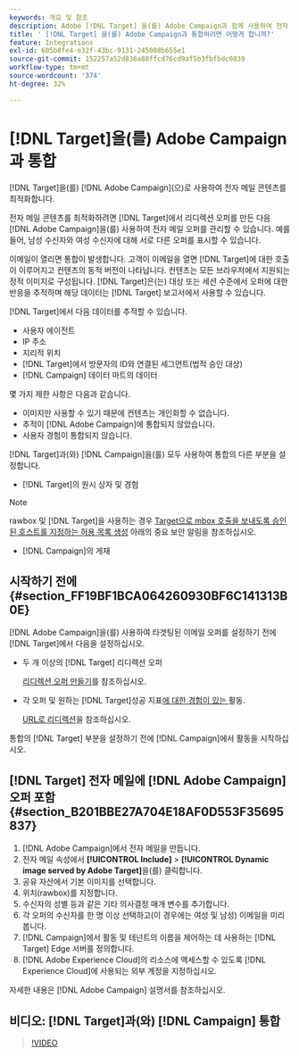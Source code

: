 ```yaml
---
keywords: 개요 및 참조
description: Adobe [!DNL Target] 을(를) Adobe Campaign과 함께 사용하여 전자 메일 콘텐츠를 최적화하는 방법에 대해 알아봅니다.
title: ' [!DNL Target] 을(를) Adobe Campaign과 통합하려면 어떻게 합니까?'
feature: Integrations
exl-id: 605b8fe4-e32f-43bc-9131-245008b655e1
source-git-commit: 152257a52d836a88ffcd76cd9af5b3fbfbdc0839
workflow-type: tm+mt
source-wordcount: '374'
ht-degree: 32%

---
```


# [!DNL Target]을(를) Adobe Campaign과 통합

[!DNL Target]을(를) [!DNL Adobe Campaign]&#x200B;(으)로 사용하여 전자 메일 콘텐츠를 최적화합니다.

전자 메일 콘텐츠를 최적화하려면 [!DNL Target]에서 리디렉션 오퍼를 만든 다음 [!DNL Adobe Campaign]을(를) 사용하여 전자 메일 오퍼를 관리할 수 있습니다. 예를 들어, 남성 수신자와 여성 수신자에 대해 서로 다른 오퍼를 표시할 수 있습니다.

이메일이 열리면 통합이 발생합니다. 고객이 이메일을 열면 [!DNL Target]에 대한 호출이 이루어지고 컨텐츠의 동적 버전이 나타납니다. 컨텐츠는 모든 브라우저에서 지원되는 정적 이미지로 구성됩니다. [!DNL Target]은(는) 대상 또는 세션 수준에서 오퍼에 대한 반응을 추적하며 해당 데이터는 [!DNL Target] 보고서에서 사용할 수 있습니다.

[!DNL Target]에서 다음 데이터를 추적할 수 있습니다.

* 사용자 에이전트
* IP 주소
* 지리적 위치
* [!DNL Target]에서 방문자의 ID와 연결된 세그먼트(법적 승인 대상)
* [!DNL Campaign] 데이터 마트의 데이터

몇 가지 제한 사항은 다음과 같습니다.

* 이미지만 사용할 수 있기 때문에 컨텐츠는 개인화할 수 없습니다.
* 추적이 [!DNL Adobe Campaign]에 통합되지 않았습니다.
* 사용자 경험이 통합되지 않습니다.

[!DNL Target]과(와) [!DNL Campaign]을(를) 모두 사용하여 통합의 다른 부분을 설정합니다.

* [!DNL Target]의 원시 상자 및 경험

>[!NOTE]
>
>rawbox 및 [!DNL Target]을 사용하는 경우 [Target으로 mbox 호출을 보내도록 승인된 호스트를 지정하는 허용 목록 생성](/help/main/administrating-target/hosts.md#allowlist) 아래의 중요 보안 알림을 참조하십시오.

* [!DNL Campaign]의 게재

## 시작하기 전에 {#section_FF19BF1BCA064260930BF6C141313B0E}

[!DNL Adobe Campaign]을(를) 사용하여 타겟팅된 이메일 오퍼를 설정하기 전에 [!DNL Target]에서 다음을 설정하십시오.

* 두 개 이상의 [!DNL Target] 리디렉션 오퍼

  [리디렉션 오퍼 만들기](/help/main/c-experiences/c-manage-content/offer-redirect.md)를 참조하십시오.

* 각 오퍼 및 원하는 [!DNL Target]성공 지표[에 대한 경험이 있는 ](/help/main/c-activities/r-success-metrics/success-metrics.md) 활동.

  [URL로 리디렉션](/help/main/c-experiences/c-visual-experience-composer/redirect-offer.md)을 참조하십시오.

통합의 [!DNL Target] 부분을 설정하기 전에 [!DNL Campaign]에서 활동을 시작하십시오.

## [!DNL Target] 전자 메일에 [!DNL Adobe Campaign] 오퍼 포함 {#section_B201BBE27A704E18AF0D553F35695837}

1. [!DNL Adobe Campaign]에서 전자 메일을 만듭니다.
1. 전자 메일 속성에서 **[!UICONTROL Include]** > **[!UICONTROL Dynamic image served by Adobe Target]**&#x200B;을(를) 클릭합니다.
1. 공유 자산에서 기본 이미지를 선택합니다.
1. 위치(rawbox)를 지정합니다.
1. 수신자의 성별 등과 같은 기타 의사결정 매개 변수를 추가합니다.
1. 각 오퍼의 수신자를 한 명 이상 선택하고(이 경우에는 여성 및 남성) 이메일을 미리 봅니다.
1. [!DNL Campaign]에서 활동 및 테넌트의 이름을 제어하는 데 사용하는 [!DNL Target] Edge 서버를 정의합니다.
1. [!DNL Adobe Experience Cloud]의 리소스에 액세스할 수 있도록 [!DNL Experience Cloud]에 사용되는 외부 계정을 지정하십시오.

자세한 내용은 [!DNL Adobe Campaign] 설명서를 참조하십시오.

## 비디오: [!DNL Target]과(와) [!DNL Campaign] 통합

>[!VIDEO](https://video.tv.adobe.com/v/35149)
